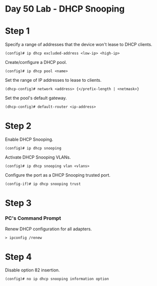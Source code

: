 # Day 50 Lab - DHCP Snooping

# Step 1

Specify a range of addresses that the device won't lease to DHCP clients.

```
(config)# ip dhcp excluded-address <low-ip> <high-ip>
```

Create/configure a DHCP pool.

```
(config)# ip dhcp pool <name>
```

Set the range of IP addresses to lease to clients.

```
(dhcp-config)# network <address> {</prefix-length | <netmask>}
```

Set the pool's default gateway.

```
(dhcp-config)# default-router <ip-address>
```

# Step 2

Enable DHCP Snooping.

```
(config)# ip dhcp snooping
```

Activate DHCP Snooping VLANs.

```
(config)# ip dhcp snooping vlan <vlans>
```

Configure the port as a DHCP Snooping trusted port.

```
(config-if)# ip dhcp snooping trust
```

# Step 3

### PC's Command Prompt

Renew DHCP configuration for all adapters.

```
> ipconfig /renew
```

# Step 4

Disable option 82 insertion.

```
(config)# no ip dhcp snooping information option
```
